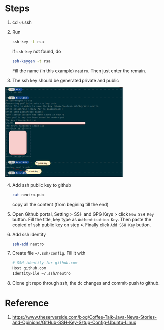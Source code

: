 
# Steps
1. cd ~/.ssh
2. Run 
    ```bash
    ssh-key -t rsa
    ```

    if <code>ssh-key</code> not found, do
     ```bash
    ssh-keygen -t rsa
    ```

    Fill the name (in this example) <code>neutro</code>. Then just enter the remain.

3. The ssh key should be generated private and public

<img src="images/01-generate-ssh-key.png" alt="" width="75%"/>

4. Add ssh public key to github
    ``` bash
    cat neutro.pub
    ```

    copy all the content (from begining till the end)

5. Open Github portal, Setting > SSH and GPG Keys > click <code>New SSH Key</code> button. Fill the title, key type as <code>Authentication Key</code>. Then paste the copied of ssh public key on step 4. Finally click <code>Add SSH Key</code> button.

6. Add ssh identity
    ``` bash
    ssh-add neutro
    ```

7. Create file <code>~/.ssh/config</code>. Fill it with
    ``` bash
    # SSH identity for github.com
    Host github.com
    IdentityFile ~/.ssh/neutro
    ```

8. Clone git repo through ssh, the do changes and commit-push to github.

# Reference
1. https://www.theserverside.com/blog/Coffee-Talk-Java-News-Stories-and-Opinions/GitHub-SSH-Key-Setup-Config-Ubuntu-Linux

